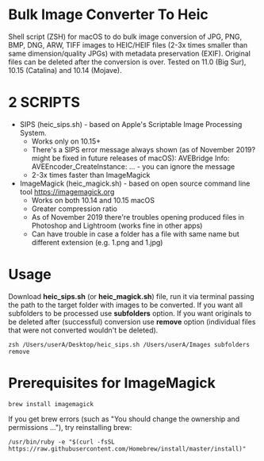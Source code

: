 # Bulk Image Converter To Heic
Shell script (ZSH) for macOS to do bulk image conversion of JPG, PNG, BMP, DNG, ARW, TIFF images to HEIC/HEIF files (2-3x times smaller than same dimension/quality JPGs) with metadata preservation (EXIF). Original files can be deleted after the conversion is over. Tested on 11.0 (Big Sur), 10.15 (Catalina) and 10.14 (Mojave).

# 2 SCRIPTS
* SIPS (heic_sips.sh) - based on Apple's Scriptable Image Processing System.
  * Works only on 10.15+
  * There's a SIPS error message always shown (as of November 2019? might be fixed in future releases of macOS): AVEBridge Info: AVEEncoder_CreateInstance: ... - you can ignore the message   
  * 2-3x times faster than ImageMagick
* ImageMagick (heic_magick.sh) -  based on open source command line tool https://imagemagick.org
  * Works on both 10.14 and 10.15 macOS
  * Greater compression ratio
  * As of November 2019 there're troubles opening produced files in Photoshop and Lightroom (works fine in other apps)
  * Can have trouble in case a folder has a file with same name but different extension (e.g. 1.png and 1.jpg)

# Usage

Download **heic_sips.sh** (or **heic_magick.sh**) file, run it via terminal passing the path to the target folder with images to be converted. 
If you want all subfolders to be processed use **subfolders** option. 
If you want originals to be deleted after (successful) conversion use **remove** option (individual files that were not converted wouldn't be deleted).
```
zsh /Users/userA/Desktop/heic_sips.sh /Users/userA/Images subfolders remove
```

# Prerequisites for ImageMagick
```
brew install imagemagick
```
If you get brew errors (such as "You should change the ownership and permissions ..."), try reinstalling brew:
```
/usr/bin/ruby -e "$(curl -fsSL https://raw.githubusercontent.com/Homebrew/install/master/install)"
```
